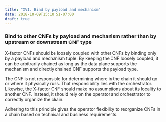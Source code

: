 ```yaml
---
title: "XVI. Bind by payload and mechanism"
date: 2018-10-09T15:10:51-07:00
draft: true
---
```


### Bind to other CNFs by payload and mechanism rather than by upstream or downstream CNF type

X-factor CNFs should be loosely coupled with other CNFs by binding only by a payload and mechanism tuple. By keeping the CNF loosely coupled, it can be arbitrarily chained as long as the data plane supports the mechanism and directly chained CNF supports the payload type.

The CNF is not responsible for determining where in the chain it should go or where it physically runs. That responsibility lies with the orchestrator. Likewise, the X-factor CNF should make no assumptions about its locality to another CNF. Instead, it should rely on the operator and orchestrator to correctly organize the chain.

Adhering to this principle gives the operator flexibility to reorganize CNFs in a chain based on technical and business requirements.
